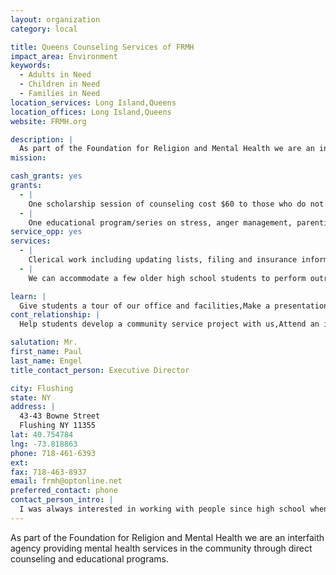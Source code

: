 ```yaml
---
layout: organization
category: local

title: Queens Counseling Services of FRMH
impact_area: Environment
keywords: 
  - Adults in Need
  - Children in Need
  - Families in Need
location_services: Long Island,Queens
location_offices: Long Island,Queens
website: FRMH.org

description: |
  As part of the Foundation for Religion and Mental Health we are an interfaith agency providing mental health services in the community through direct counseling and educational programs.
mission: 

cash_grants: yes
grants: 
  - |
    One scholarship session of counseling cost $60 to those who do not have health insurance and/or unable to pay, which means a $600 grant will pay for 10 therapy sessions.
  - |
    One educational program/series on stress, anger management, parenting, grief or other issues costs $100, which means a $500 grant will pay for 5 educational programs.
service_opp: yes
services: 
  - |
    Clerical work including updating lists, filing and insurance information is available for a few older high school students.
  - |
    We can accommodate a few older high school students to perform outreach to schools and other institutions to promote and set up our Healthy Lives, Healthy Relationships series.

learn: |
  Give students a tour of our office and facilities,Make a presentation about our organization,Speak over the phone about our work
cont_relationship: |
  Help students develop a community service project with us,Attend an in-school Check Award Assembly if we receive a grant,Help students tell local newspapers and media about their grant and/or project with us,Educate the school by leading a workshop

salutation: Mr.
first_name: Paul
last_name: Engel
title_contact_person: Executive Director

city: Flushing
state: NY
address: |
  43-43 Bowne Street  
  Flushing NY 11355
lat: 40.754784
lng: -73.818863
phone: 718-461-6393
ext: 
fax: 718-463-8937
email: frmh@optonline.net
preferred_contact: phone
contact_person_intro: |
  I was always interested in working with people since high school when I was involved in a psychology club. There were no courses until I went to Binghamton University.  After graduating and having a life changing experience involving religion, I became a licensed clinical social worker now directing an interfaith agency that brings religion, spirituality and mental health together helping adults, children and families with everyday problems.  I also direct another agency that provides other services.  They work together to do the most to help everyone but sometimes this is difficult because of the lack of money, so interns and volunteers are vital to this work.
---
```

As part of the Foundation for Religion and Mental Health we are an interfaith agency providing mental health services in the community through direct counseling and educational programs.